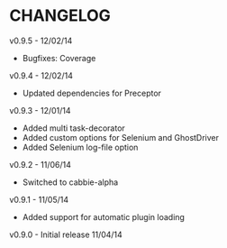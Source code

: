 CHANGELOG
=========

v0.9.5 - 12/02/14
* Bugfixes: Coverage

v0.9.4 - 12/02/14
* Updated dependencies for Preceptor

v0.9.3 - 12/01/14
* Added multi task-decorator
* Added custom options for Selenium and GhostDriver
* Added Selenium log-file option

v0.9.2 - 11/06/14
* Switched to cabbie-alpha

v0.9.1 - 11/05/14
* Added support for automatic plugin loading

v0.9.0 - Initial release 11/04/14
